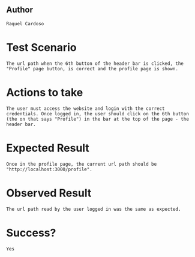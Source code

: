 ## Author

    Raquel Cardoso

# Test Scenario

    The url path when the 6th button of the header bar is clicked, the "Profile" page button, is correct and the profile page is shown.

# Actions to take

    The user must access the website and login with the correct credentials. Once logged in, the user should click on the 6th button (the on that says "Profile") in the bar at the top of the page - the header bar.

# Expected Result

    Once in the profile page, the current url path should be "http://localhost:3000/profile".

# Observed Result

    The url path read by the user logged in was the same as expected.

# Success?

    Yes
